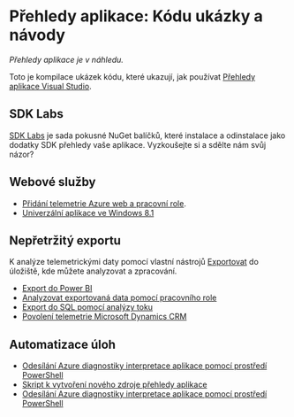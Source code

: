 <properties 
    pageTitle="Přehledy aplikace: Kódu ukázky a návody" 
    description="Vzorky, kterou lze přizpůsobit pro své vlastní aplikace." 
    services="application-insights" 
    documentationCenter="windows"
    authors="alancameronwills" 
    manager="douge"/>

<tags 
    ms.service="application-insights" 
    ms.workload="tbd" 
    ms.tgt_pltfrm="ibiza" 
    ms.devlang="na" 
    ms.topic="article" 
    ms.date="01/05/2016" 
    ms.author="awills"/>

#  <a name="application-insights-code-samples-and-walkthroughs"></a>Přehledy aplikace: Kódu ukázky a návody

*Přehledy aplikace je v náhledu.*

Toto je kompilace ukázek kódu, které ukazují, jak používat [Přehledy aplikace Visual Studio](app-insights-overview.md).

## <a name="sdk-labs"></a>SDK Labs

[SDK Labs](https://www.myget.org/gallery/applicationinsights-sdk-labs) je sada pokusné NuGet balíčků, které instalace a odinstalace jako dodatky SDK přehledy vaše aplikace. Vyzkoušejte si a sdělte nám svůj názor?

## <a name="web-services"></a>Webové služby

* [Přidání telemetrie Azure web a pracovní role](https://github.com/Microsoft/ApplicationInsights-Home/tree/master/Samples/AzureEmailService).
* [Univerzální aplikace ve Windows 8.1](https://github.com/Microsoft/ApplicationInsights-Home/tree/master/Samples/Windows%208.1%20Universal/)

## <a name="continuous-export"></a>Nepřetržitý exportu

K analýze telemetrickými daty pomocí vlastní nástrojů [Exportovat](app-insights-export-telemetry.md) do úložiště, kde můžete analyzovat a zpracování.

* [Export do Power BI](app-insights-export-power-bi.md) 
* [Analyzovat exportovaná data pomocí pracovního role](app-insights-code-sample-export-telemetry-sql-database.md)
* [Export do SQL pomocí analýzy toku](app-insights-code-sample-export-sql-stream-analytics.md)
* [Povolení telemetrie Microsoft Dynamics CRM](app-insights-sample-mscrm.md)


## <a name="automate-tasks"></a>Automatizace úloh

* [Odesílání Azure diagnostiky interpretace aplikace pomocí prostředí PowerShell](app-insights-powershell.md)
* [Skript k vytvoření nového zdroje přehledy aplikace](app-insights-powershell-script-create-resource.md)
* [Odesílání Azure diagnostiky interpretace aplikace pomocí prostředí PowerShell](app-insights-powershell-azure-diagnostics.md)








 
